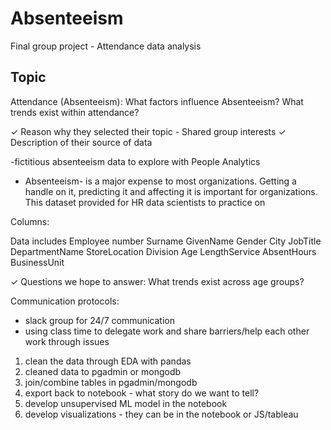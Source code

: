 # Absenteeism
Final group project - Attendance data analysis

## Topic

Attendance (Absenteeism): What factors influence Absenteeism? What trends exist within attendance?

✓ Reason why they selected their topic - Shared group interests
✓ Description of their source of data 

-fictitious absenteeism data to explore with People Analytics
- Absenteeism- is a major expense to most organizations. Getting a handle on it, predicting it and affecting it is important for organizations. This dataset provided for HR data scientists to practice on

Columns:

Data includes
Employee number
Surname
GivenName
Gender
City
JobTitle
DepartmentName
StoreLocation
Division
Age
LengthService
AbsentHours
BusinessUnit

✓ Questions we hope to answer: What trends exist across age groups?

Communication protocols:
- slack group for 24/7 communication
- using class time to delegate work and share barriers/help each other work through issues

1. clean the data through EDA with pandas
2. cleaned data to pgadmin or mongodb
3. join/combine tables in pgadmin/mongodb
4. export back to notebook - what story do we want to tell?
5. develop unsupervised ML model in the notebook
6. develop visualizations - they can be in the notebook or JS/tableau


